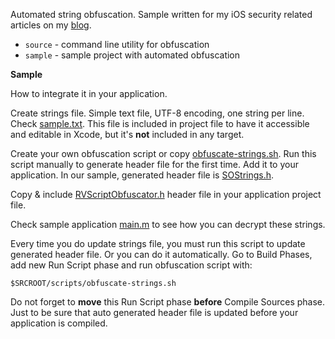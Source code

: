Automated string obfuscation. Sample written for my iOS security related articles on my [blog](http://robertvojta.pro/).

* `source` - command line utility for obfuscation
* `sample` - sample project with automated obfuscation

**Sample**

How to integrate it in your application.

Create strings file. Simple text file, UTF-8 encoding, one string per line. Check [sample.txt](https://github.com/robertvojta/RVStringObfuscator/blob/master/sample/StringObfuscatorSample/sample.txt). This file is included in project file to have it accessible and editable in Xcode, but it's **not** included in any target.

Create your own obfuscation script or copy [obfuscate-strings.sh](https://github.com/robertvojta/RVStringObfuscator/blob/master/sample/scripts/obfuscate-strings.sh). Run this script manually to generate header file for the first time. Add it to your application. In our sample, generated header file is [SOStrings.h](https://github.com/robertvojta/RVStringObfuscator/blob/master/sample/StringObfuscatorSample/SOStrings.h).

Copy & include [RVScriptObfuscator.h](https://github.com/robertvojta/RVStringObfuscator/blob/master/source/StringObfuscator/RVStringObfuscator.h) header file in your application project file.

Check sample application [main.m](https://github.com/robertvojta/RVStringObfuscator/blob/master/sample/StringObfuscatorSample/main.m) to see how you can decrypt these strings.

Every time you do update strings file, you must run this script to update generated header file. Or you can do it automatically. Go to Build Phases, add new Run Script phase and run obfuscation script with:

	$SRCROOT/scripts/obfuscate-strings.sh

Do not forget to **move** this Run Script phase **before** Compile Sources phase. Just to be sure that auto generated header file is updated before your application is compiled.


